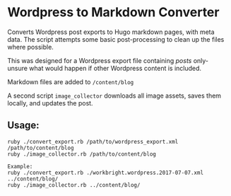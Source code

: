 # Wordpress to Markdown Converter
Converts Wordpress post exports to Hugo markdown pages, with meta data. The script attempts some basic post-processing to clean up the files where possible.

This was designed for a Wordpress export file containing *posts* only- unsure what would happen if other Wordpress content is included.

Markdown files are added to `/content/blog`

A second script `image_collector` downloads all image assets, saves them locally, and updates the post.

## Usage:

```
ruby ./convert_export.rb /path/to/wordpress_export.xml /path/to/content/blog
ruby ./image_collector.rb /path/to/content/blog

Example:
ruby ./convert_export.rb ./workbright.wordpress.2017-07-07.xml ../content/blog/
ruby ./image_collector.rb ../content/blog/
```

